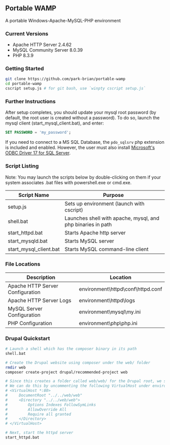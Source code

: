 ## Portable WAMP

A portable Windows-Apache-MySQL-PHP environment

### Current Versions

- Apache HTTP Server 2.4.62
- MySQL Community Server 8.0.39
- PHP 8.3.9

### Getting Started

```sh
git clone https://github.com/park-brian/portable-wamp
cd portable-wamp
cscript setup.js # for git bash, use `winpty cscript setup.js`
```

### Further Instructions

After setup completes, you should update your mysql root password (by default, the root user is created without a password).
To do so, launch the mysql client (start_mysql_client.bat), and enter:

```sql
SET PASSWORD = 'my_password';
```

If you need to connect to a MS SQL Database, the `pdo_sqlsrv` php extension is included and enabled. However, the user must also install [Microsoft's ODBC Driver 17 for SQL Server](https://docs.microsoft.com/en-us/sql/connect/odbc/download-odbc-driver-for-sql-server?view=sql-server-2017).

### Script Listing

Note: You may launch the scripts below by double-clicking on them if your system associates .bat files with powershell.exe or cmd.exe.

| Script Name            | Purpose                                                     |
| ---------------------- | ----------------------------------------------------------- |
| setup.js               | Sets up environment (launch with cscript)                   |
| shell.bat              | Launches shell with apache, mysql, and php binaries in path |
| start_httpd.bat        | Starts Apache http server                                   |
| start_mysqld.bat       | Starts MySQL server                                         |
| start_mysql_client.bat | Starts MySQL command-line client                            |

### File Locations

| Description                      | Location                          |
| -------------------------------- | --------------------------------- |
| Apache HTTP Server Configuration | environment\httpd\conf\httpd.conf |
| Apache HTTP Server Logs          | environment\httpd\logs            |
| MySQL Server Configuration       | environment\mysql\my.ini          |
| PHP Configuration                | environment\php\php.ini           |

### Drupal Quickstart

```sh
# Launch a shell which has the composer binary in its path
shell.bat

# Create the Drupal website using composer under the web/ folder
rmdir web
composer create-project drupal/recommended-project web

# Since this creates a folder called web/web/ for the Drupal root, we should set this as the new DocumentRoot.
# We can do this by uncommenting the following VirtualHost under environment\httpd\conf\extra\httpd-vhosts.conf
# <VirtualHost *:80>
#     DocumentRoot "../../web/web"
#     <Directory "../../web/web">
#         Options Indexes FollowSymLinks
#         AllowOverride All
#         Require all granted
#     </Directory>
# </VirtualHost>

# Next, start the httpd server
start_httpd.bat
```
